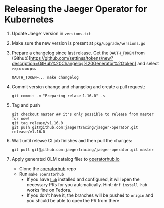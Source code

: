 # Releasing the Jaeger Operator for Kubernetes

1. Update Jaeger version in `versions.txt`

1. Make sure the new version is present at `pkg/upgrade/versions.go`

1. Prepare a changelog since last release. Get the `OAUTH_TOKEN` from (Github)[https://github.com/settings/tokens/new?description=GitHub%20Changelog%20Generator%20token] and select `repo` scope.

    ```
    OAUTH_TOKEN=... make changelog
    ```

1. Commit version change and changelog and create a pull request:

   ```
   git commit -m "Preparing relase 1.16.0" -s
   ```

1. Tag and push

    ```
    git checkout master ## it's only possible to release from master for now!
    git tag release/v1.16.0
    git push git@github.com:jaegertracing/jaeger-operator.git release/v1.16.0
    ```

1. Wait until release CI job finishes and then pull the changes:

    ```
    git pull git@github.com:jaegertracing/jaeger-operator.git master
    ```

1. Apply generated OLM catalog files to [operatorhub.io](https://operatorhub.io)

    * Clone the [operatorhub](https://github.com/operator-framework/community-operators) repo
    * Run `make operatorhub`
      - If you have [`hub`](https://hub.github.com/) installed and configured, it will open the necessary PRs for you automatically. Hint: `dnf install hub` works fine on Fedora.
      - If you don't have it, the branches will be pushed to `origin` and you should be able to open the PR from there
